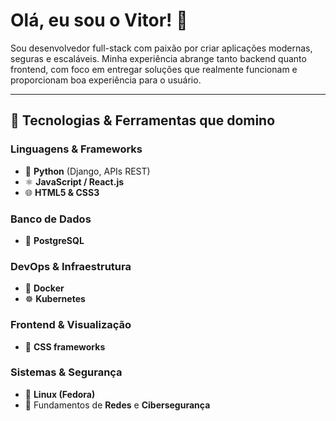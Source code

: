 # Olá, eu sou o Vitor! 👋

Sou desenvolvedor full-stack com paixão por criar aplicações modernas, seguras e escaláveis. Minha experiência abrange tanto backend quanto frontend, com foco em entregar soluções que realmente funcionam e proporcionam boa experiência para o usuário.

---

## 🚀 Tecnologias & Ferramentas que domino

### Linguagens & Frameworks
- 🐍 **Python** (Django, APIs REST)
- ⚛️ **JavaScript / React.js** 
- 🌐 **HTML5 & CSS3**

### Banco de Dados
- 🐘 **PostgreSQL** 

### DevOps & Infraestrutura
- 🐳 **Docker** 
- ☸️ **Kubernetes**

### Frontend & Visualização
- 🎨 **CSS frameworks** 

### Sistemas & Segurança
- 🐧 **Linux (Fedora)**
- 🔐 Fundamentos de **Redes** e **Cibersegurança**
